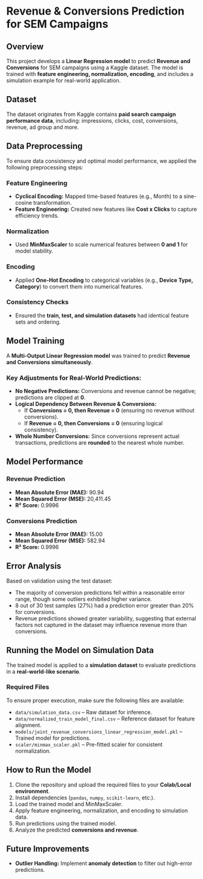 # Revenue & Conversions Prediction for SEM Campaigns

## Overview
This project develops a **Linear Regression model** to predict **Revenue and Conversions** for SEM campaigns using a Kaggle dataset. The model is trained with **feature engineering, normalization, encoding**, and includes a simulation example for real-world application.

## Dataset
The dataset originates from Kaggle contains **paid search campaign performance data**, including: impressions, clicks, cost, conversions, revenue, ad group and more.

## Data Preprocessing
To ensure data consistency and optimal model performance, we applied the following preprocessing steps:

### Feature Engineering
- **Cyclical Encoding:** Mapped time-based features (e.g., Month) to a sine-cosine transformation.
- **Feature Engineering:** Created new features like **Cost x Clicks** to capture efficiency trends.

### Normalization
- Used **MinMaxScaler** to scale numerical features between **0 and 1** for model stability.

### Encoding
- Applied **One-Hot Encoding** to categorical variables (e.g., **Device Type, Category**) to convert them into numerical features.

### Consistency Checks
- Ensured the **train, test, and simulation datasets** had identical feature sets and ordering.

## Model Training
A **Multi-Output Linear Regression model** was trained to predict **Revenue and Conversions simultaneously**.

### Key Adjustments for Real-World Predictions:
- **No Negative Predictions:** Conversions and revenue cannot be negative; predictions are clipped at **0**.
- **Logical Dependency Between Revenue & Conversions:**
  - If **Conversions = 0, then Revenue = 0** (ensuring no revenue without conversions).
  - If **Revenue = 0, then Conversions = 0** (ensuring logical consistency).
- **Whole Number Conversions:** Since conversions represent actual transactions, predictions are **rounded** to the nearest whole number.

## Model Performance
### Revenue Prediction
- **Mean Absolute Error (MAE):** 90.94
- **Mean Squared Error (MSE):** 20,411.45
- **R² Score:** 0.9996

### Conversions Prediction
- **Mean Absolute Error (MAE):** 15.00
- **Mean Squared Error (MSE):** 582.94
- **R² Score:** 0.9996

## Error Analysis
Based on validation using the test dataset:
* The majority of conversion predictions fell within a reasonable error range, though some outliers exhibited higher variance.
* 8 out of 30 test samples (27%) had a prediction error greater than 20% for conversions.
* Revenue predictions showed greater variability, suggesting that external factors not captured in the dataset may influence revenue more than conversions.

## Running the Model on Simulation Data
The trained model is applied to a **simulation dataset** to evaluate predictions in a **real-world-like scenario**.

### Required Files
To ensure proper execution, make sure the following files are available:
- `data/simulation_data.csv` – Raw dataset for inference.
- `data/normalized_train_model_final.csv` – Reference dataset for feature alignment.
- `models/joint_revenue_conversions_linear_regression_model.pkl` – Trained model for predictions.
- `scaler/minmax_scaler.pkl` – Pre-fitted scaler for consistent normalization.

## How to Run the Model
1. Clone the repository and upload the required files to your **Colab/Local environment**.
2. Install dependencies (`pandas`, `numpy`, `scikit-learn`, etc.).
3. Load the trained model and MinMaxScaler.
4. Apply feature engineering, normalization, and encoding to simulation data.
5. Run predictions using the trained model.
6. Analyze the predicted **conversions and revenue**.

## Future Improvements
- **Outlier Handling:** Implement **anomaly detection** to filter out high-error predictions.


